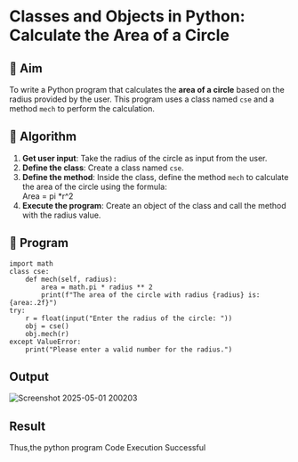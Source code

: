 # Classes and Objects in Python: Calculate the Area of a Circle

## 🎯 Aim
To write a Python program that calculates the **area of a circle** based on the radius provided by the user. This program uses a class named `cse` and a method `mech` to perform the calculation.

## 🧠 Algorithm
1. **Get user input**: Take the radius of the circle as input from the user.
2. **Define the class**: Create a class named `cse`.
3. **Define the method**: Inside the class, define the method `mech` to calculate the area of the circle using the formula:  
   Area = pi *r^2 
4. **Execute the program**: Create an object of the class and call the method with the radius value.

## 🧾 Program
```
import math
class cse:
    def mech(self, radius):
        area = math.pi * radius ** 2
        print(f"The area of the circle with radius {radius} is: {area:.2f}")
try:
    r = float(input("Enter the radius of the circle: "))
    obj = cse()
    obj.mech(r)
except ValueError:
    print("Please enter a valid number for the radius.")

```
## Output
![Screenshot 2025-05-01 200203](https://github.com/user-attachments/assets/0c2f5664-5da2-4dd8-9e73-9fa330353624)

## Result
Thus,the python program Code Execution Successful 
